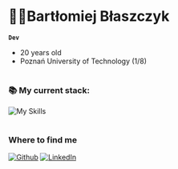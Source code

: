 # 👨‍💻Bartłomiej Błaszczyk

**`Dev`**

- 20 years old
- Poznań University of Technology (1/8)

#

### 📚 My current stack:

![My Skills](https://skillicons.dev/icons?i=html,css,sass,javascript,typescript,react)
<br />

#

### Where to find me
<p><a href="https://github.com/bartodziej777" target="_blank"><img alt="Github" src="https://img.shields.io/badge/GitHub-%2312100E.svg?&style=for-the-badge&logo=Github&logoColor=white" /></a> <a href="https://www.linkedin.com/in/bart%C5%82omiej-b%C5%82aszczyk-474674281/" target="_blank"><img alt="LinkedIn" src="https://img.shields.io/badge/linkedin-%230077B5.svg?&style=for-the-badge&logo=linkedin&logoColor=white" /></a>
</p>
